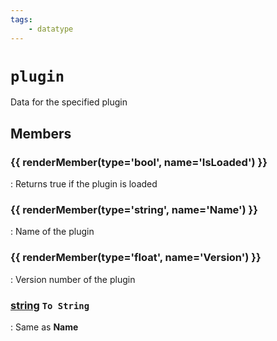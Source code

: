 ```yaml
---
tags:
    - datatype
---
```

# `plugin`

<!--dt-desc-start-->
Data for the specified plugin
<!--dt-desc-end-->
## Members
<!--dt-members-start-->
### {{ renderMember(type='bool', name='IsLoaded') }}

:   Returns true if the plugin is loaded

### {{ renderMember(type='string', name='Name') }}

:   Name of the plugin

### {{ renderMember(type='float', name='Version') }}

:   Version number of the plugin

### [string][string] `To String`

:   Same as **Name**
<!--dt-members-end-->
<!--dt-linkrefs-start-->
[bool]: datatype-bool.md
[float]: datatype-float.md
[string]: datatype-string.md
<!--dt-linkrefs-end-->
